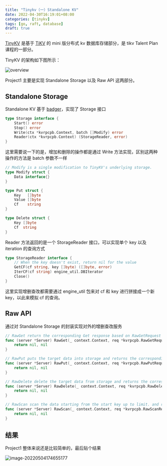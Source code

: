 ```yaml
---
title: "Tinykv（一）Standalone KV"
date: 2022-04-30T16:19:01+08:00
categories: [tinykv]
tags: [go, raft, database]
draft: true
---
```


[TinyKV](https://github.com/wuliuqii/tinykv) 是基于 [TiKV](https://github.com/tikv/tikv) 的 mini 版分布式 kv 数据库存储部分，是 tikv Talent Plan 课程的一部分。

TinyKV 的架构如下图所示：

![overview](https://cdn.jsdelivr.net/gh/wuliuqii/pic@master/img/20220504173437.png)

Project1 主要是实现 Standalone Storage 以及 Raw API 这两部分。

## Standalone Storage 

Standalone KV 基于 [badger](https://github.com/dgraph-io/badger)，实现了 Storage 接口

```go
type Storage interface {
	Start() error
	Stop() error
	Write(ctx *kvrpcpb.Context, batch []Modify) error
	Reader(ctx *kvrpcpb.Context) (StorageReader, error)
}
```

这里需要说一下的是，增加和删除的操作都是通过 Write 方法实现，区别这两种操作的方法是 batch 参数不一样

```go
// Modify is a single modification to TinyKV's underlying storage.
type Modify struct {
	Data interface{}
}

type Put struct {
	Key   []byte
	Value []byte
	Cf    string
}

type Delete struct {
	Key []byte
	Cf  string
}
```

Reader 方法返回的是一个 StorageReader 接口，可以实现单个 key 以及 iteration 的查询方式

```go
type StorageReader interface {
	// When the key doesn't exist, return nil for the value
	GetCF(cf string, key []byte) ([]byte, error)
	IterCF(cf string) engine_util.DBIterator
	Close()
}
```

这里实现增删查改都需要通过 engine_util 包来对 cf 和 key 进行拼接成一个新 key，以此来模拟 cf 的查询。

## Raw API

通过对 Standalone Storage 的封装实现对外的增删查改服务

```go
// RawGet return the corresponding Get response based on RawGetRequest's CF and Key fields
func (server *Server) RawGet(_ context.Context, req *kvrpcpb.RawGetRequest) (*kvrpcpb.RawGetResponse, error) {
	return nil, nil
}

// RawPut puts the target data into storage and returns the corresponding response
func (server *Server) RawPut(_ context.Context, req *kvrpcpb.RawPutRequest) (*kvrpcpb.RawPutResponse, error) {
	return nil, nil
}

// RawDelete delete the target data from storage and returns the corresponding response
func (server *Server) RawDelete(_ context.Context, req *kvrpcpb.RawDeleteRequest) (*kvrpcpb.RawDeleteResponse, error) {
	return nil, nil
}

// RawScan scan the data starting from the start key up to limit. and return the corresponding result
func (server *Server) RawScan(_ context.Context, req *kvrpcpb.RawScanRequest) (*kvrpcpb.RawScanResponse, error) {
	return nil, nil
}
```

## 结果

Project1 整体来说还是比较简单的，最后贴个结果

![image-20220504174655177](https://cdn.jsdelivr.net/gh/wuliuqii/pic@master/img/image-20220504174655177.png)

